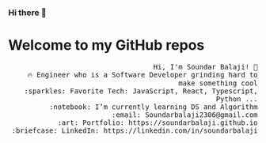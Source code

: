 ### Hi there 👋
# Welcome to my GitHub repos
<p align="Right">
  
  <samp>
    Hi, I'm Soundar Balaji! 👋 <br>
    🔥 Engineer who is a Software Developer grinding hard to make something cool  <br>
    :sparkles: Favorite Tech: JavaScript, React, Typescript, Python ... <br>
    :notebook: I’m currently learning DS and Algorithm  <br>
    :email:	Soundarbalaji2306@gmail.com <br>
    :art: Portfolio: https://soundarbalaji.github.io <br>
    :briefcase: LinkedIn: https://linkedin.com/in/soundarbalaji <br>
  </samp>
</p>
<!--
**SoundarBalaji/Soundarbalaji** is a ✨ _special_ ✨ repository because its `README.md` (this file) appears on your GitHub profile.

Here are some ideas to get you started:

- 🔭 I’m currently working on ...
- 🌱 I’m currently learning ...
- 👯 I’m looking to collaborate on ...
- 🤔 I’m looking for help with ...
- 💬 Ask me about ...
- 📫 How to reach me: ...
- 😄 Pronouns: ...
- ⚡ Fun fact: ...
-->
